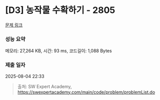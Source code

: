 # [D3] 농작물 수확하기 - 2805 

[문제 링크](https://swexpertacademy.com/main/code/problem/problemDetail.do?contestProbId=AV7GLXqKAWYDFAXB) 

### 성능 요약

메모리: 27,264 KB, 시간: 93 ms, 코드길이: 1,088 Bytes

### 제출 일자

2025-08-04 22:33



> 출처: SW Expert Academy, https://swexpertacademy.com/main/code/problem/problemList.do